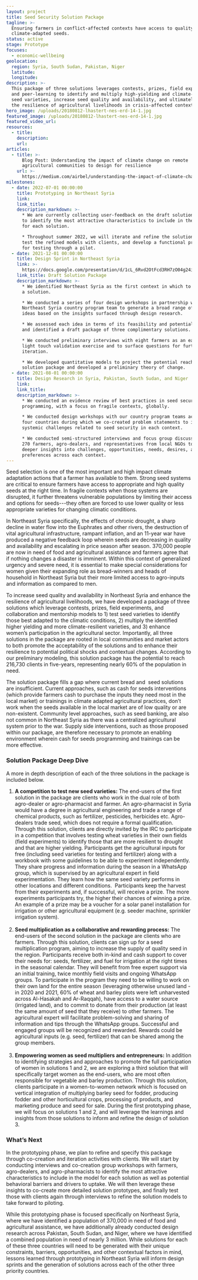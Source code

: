 ```yaml
---
layout: project
title: Seed Security Solution Package
tagline: >-
  Ensuring farmers in conflict-affected contexts have access to quality
  climate-adapted seeds.
status: active
stage: Prototype
focuses:
  - economic-wellbeing
geolocation:
  region: Syria, South Sudan, Pakistan, Niger
  latitude:
  longitude:
description: >-
  This package of three solutions leverages contests, prizes, field experiments,
  and peer-learning to identify and multiply high-yielding and climate-adapted
  seed varieties, increase seed quality and availability, and ultimately enhance
  the resilience of agricultural livelihoods in crisis-affected contexts.
hero_image: /uploads/20180812-lhastert-nes-erd-14-1.jpg
featured_image: /uploads/20180812-lhastert-nes-erd-14-1.jpg
featured_video_url:
resources:
  - title:
    description:
    url:
articles:
  - title: >-
      Blog Post: Understanding the impact of climate change on remote
      agricultural communities to design for resilience
    url: >-
      https://medium.com/airbel/understanding-the-impact-of-climate-change-on-remote-agricultural-communities-to-design-for-eb122e43177f
milestones:
  - date: 2022-07-01 00:00:00
    title: Prototyping in Northeast Syria
    link:
    link_title:
    description_markdown: >-
      * We are currently collecting user-feedback on the draft solution package
      to identify the most attractive characteristics to include in the model
      for each solution.

      * Throughout summer 2022, we will iterate and refine the solution models,
      test the refined models with clients, and develop a functional prototype
      for testing through a pilot.
  - date: 2021-12-01 00:00:00
    title: Design Sprint in Northeast Syria
    link: >-
      https://docs.google.com/presentation/d/1cL_6Rvd2OtFcd3RH7zO04g24iTuigdjjbcpMXz-TSNM/edit?usp=sharing
    link_title: Draft Solution Package
    description_markdown: >-
      * We identified Northeast Syria as the first context in which to generate
      a solution.

      * We conducted a series of four design workshops in partnership with the
      Northeast Syria country program team to generate a broad range of solution
      ideas based on the insights surfaced through design research.

      * We assessed each idea in terms of its feasibility and potential impact
      and identified a draft package of three complimentary solutions.

      * We conducted preliminary interviews with eight farmers as an early and
      light touch validation exercise and to surface questions for further
      iteration.

      * We developed quantitative models to project the potential reach of the
      solution package and developed a preliminary theory of change.
  - date: 2021-08-01 00:00:00
    title: Design Research in Syria, Pakistan, South Sudan, and Niger
    link:
    link_title:
    description_markdown: >-
      * We conducted an evidence review of best practices in seed security
      programming, with a focus on fragile contexts, globally.

      * We conducted design workshops with our country program teams across all
      four countries during which we co-created problem statements to identify
      systemic challenges related to seed security in each context.

      * We conducted semi-structured interviews and focus group discussions with
      270 farmers, agro-dealers, and representatives from local NGOs to surface
      deeper insights into challenges, opportunities, needs, desires, and
      preferences across each context.
---
```

Seed selection is one of the most important and high impact climate adaptation actions that a farmer has available to them. Strong seed systems are critical to ensure farmers have access to appropriate and high quality seeds at the right time. In fragile contexts when those systems are disrupted, it further threatens vulnerable populations by limiting their access and options for seeds---they often are forced to use lower quality or less appropriate varieties for changing climatic conditions.

In Northeast Syria specifically, the effects of chronic drought, a sharp decline in water flow into the Euphrates and other rivers, the destruction of vital agricultural infrastructure, rampant inflation, and an 11-year war have produced a negative feedback loop wherein seeds are decreasing in quality and availability and escalating in price season after season. 370,000 people are now in need of food and agricultural assistance and farmers agree that if nothing changes a disaster is imminent. Within this context of generalized urgency and severe need, it is essential to make special considerations for women given their expanding role as bread-winners and heads of household in Northeast Syria but their more limited access to agro-inputs and information as compared to men.

To increase seed quality and availability in Northeast Syria and enhance the resilience of agricultural livelihoods, we have developed a package of three solutions which leverage contests, prizes, field experiments, and collaboration and mentorship models to 1) test seed varieties to identify those best adapted to the climatic conditions, 2) multiply the identified higher yielding and more climate-resilient varieties, and 3) enhance women’s participation in the agricultural sector. Importantly, all three solutions in the package are rooted in local communities and market actors to both promote the acceptability of the solutions and to enhance their resilience to potential political shocks and contextual changes. According to our preliminary modeling, this solution package has the potential to reach 216,730 clients in five-years, representing nearly 60% of the population in need.

The solution package fills a gap where current bread and&nbsp; seed solutions are insufficient. Current approaches, such as cash for seeds interventions (which provide farmers cash to purchase the inputs they need most in the local market) or trainings in climate adapted agricultural practices, don’t work when the seeds available in the local market are of low quality or are non-existent. Community level approaches, such as seed banking, are also not common in Northeast Syria as there was a centralized agricultural system prior to the war. Supply side interventions, such as those proposed within our package, are therefore necessary to promote an enabling environment wherein cash for seeds programming and trainings can be more effective.

### **Solution Package Deep Dive**

A more in depth description of each of the three solutions in the package is included below.

1. **A competition to test new seed varieties:** The end-users of the first solution in the package are clients who work in the dual role of both agro-dealer or agro-pharmacist and farmer. An agro-pharmacist in Syria would have a degree in agricultural engineering and trade a range of chemical products, such as fertilizer, pesticides, herbicides etc. Agro-dealers trade seed, which does not require a formal qualification. Through this solution, clients are directly invited by the IRC to participate in a competition that involves testing wheat varieties in their own fields (field experiments) to identify those that are more resilient to drought and that are higher yielding. Participants get the agricultural inputs for free (including seed varieties for testing and fertilizer) along with a workbook with some guidelines to be able to experiment independently. They share progress and information during the season in a WhatsApp group, which is supervised by an agricultural expert in field experimentation. They learn how the same seed variety performs in other locations and different conditions.&nbsp; Participants keep the harvest from their experiments and, if successful, will receive a prize. The more experiments participants try, the higher their chances of winning a prize. An example of a prize may be a voucher for a solar panel installation for irrigation or other agricultural equipment (e.g. seeder machine, sprinkler irrigation system).<br>&nbsp;
2. **Seed multiplication as a collaborative and rewarding process:** The end-users of the second solution in the package are clients who are farmers. Through this solution, clients can sign up for a seed multiplication program, aiming to increase the supply of quality seed in the region. Participants receive both in-kind and cash support to cover their needs for: seeds, fertilizer, and fuel for irrigation at the right times in the seasonal calendar. They will benefit from free expert support via an initial training, twice monthly field visits and ongoing WhatsApp groups. To participate in the program they need to be willing to work on their own land for the entire season (leveraging otherwise unused land - in 2020 and 2021, 60% of wheat and barley plots were left unharvested across Al-Hasakah and Ar-Raqqah), have access to a water source (irrigated land), and to commit to donate from their production (at least the same amount of seed that they receive) to other farmers. The agricultural expert will facilitate problem-solving and sharing of information and tips through the WhatsApp groups. Successful and engaged groups will be recognized and rewarded. Rewards could be agricultural inputs (e.g. seed, fertilizer) that can be shared among the group members.<br>&nbsp;
3. **Empowering women as seed multipliers and entrepreneurs:** In addition to identifying strategies and approaches to promote the full participation of women in solutions 1 and 2, we are exploring a third solution that will specifically target women as the end-users, who are most often responsible for vegetable and barley production. Through this solution, clients participate in a women-to-women network which is focused on vertical integration of multiplying barley seed for fodder, producing fodder and other horticultural crops, processing of products, and marketing produce and seed for sale. During the first prototyping phase, we will focus on solutions 1 and 2, and will leverage the learnings and insights from those solutions to inform and refine the design of solution 3.

### **What’s Next**

In the prototyping phase, we plan to refine and specify this package through co-creation and iteration activities with clients. We will start by conducting interviews and co-creation group workshops with farmers, agro-dealers, and agro-pharmacists to identify the most attractive characteristics to include in the model for each solution as well as potential behavioral barriers and drivers to uptake. We will then leverage these insights to co-create more detailed solution prototypes, and finally test those with clients again through interviews to refine the solution models to take forward to piloting.

While this prototyping phase is focused specifically on Northeast Syria, where we have identified a population of 370,000 in need of food and agricultural assistance, we have additionally already conducted design research across Pakistan, South Sudan, and Niger, where we have identified a combined population in need of nearly 3 million. While solutions for each of these three countries will need to be generated with their unique constraints, barriers, opportunities, and other contextual factors in mind, lessons learned through prototyping in Northeast Syria will inform design sprints and the generation of solutions across each of the other three priority countries.